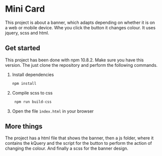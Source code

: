 # Mini Card

This project is about a banner, which adapts depending on whether it is on a web or mobile device.
Whe you click the button it changes colour. It uses jquery, scss and html.

## Get started

This project has been done with npm 10.8.2. Make sure you have this version. The just clone the repository and perform the following commands.

1. Install dependencies

   ```bash
   npm install
   ```
   
2. Compile scss to css

   ```bash
    npm run build-css
   ```

3. Open the file `ìndex.html` in your browser

## More things

The project has a html file that shows the banner, then a js folder, where it contains the kQuery and
the script for the button to perform the action of changing the colour. And finally a scss for the banner design.


